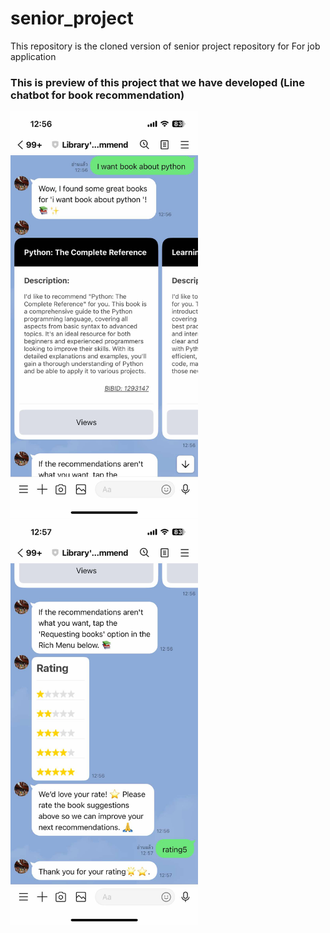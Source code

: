# senior_project
This repository is the cloned version of senior project repository for For job application

### This is preview of this project that we have developed (Line chatbot for book recommendation)
<img src="Picture_Readme/Real_UI_2.jpg" width="300"/>

<img src="Picture_Readme/Real_UI_3.jpg" width="300"/>
